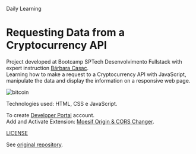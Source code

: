Daily Learning

# Requesting Data from a Cryptocurrency API

Project developed at Bootcamp SPTech Desenvolvimento Fullstack with expert instruction [Bárbara Casac](https://github.com/bahcasac "Bárbara Casac").<br/>
Learning how to make a request to a Cryptocurrency API with JavaScript, manipulate the data and display the information on a responsive web page.

![bitcoin](https://user-images.githubusercontent.com/95108889/215511438-79ef225d-2acc-4fba-94eb-c72fdbf95795.jpg)

Technologies used: HTML, CSS e JavaScript.

To create [Developer Portal](https://pro.coinmarketcap.com/account) account.<br/>
Add and Activate Extension: [Moesif Origin & CORS Changer](https://chrome.google.com/webstore/detail/moesif-origin-cors-change/digfbfaphojjndkpccljibejjbppifbc).

[LICENSE](./LICENSE)

See [original repository](https://github.com/bahcasac/DigitalOne).

